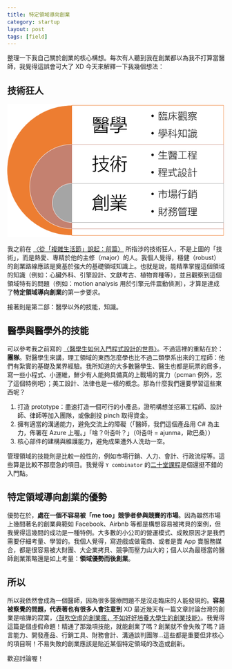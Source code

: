 ```yaml
---
title: 特定領域導向創業
category: startup
layout: post
tags: [field]
---
```

整理一下我自己關於創業的核心構想。每次有人聽到我在創業都以為我不打算當醫師，我覺得這誤會可大了 XD 今天來解釋一下我幾個想法：

## 技術狂人

![field](/assets/field.png)

我之前在 [〈從「複雜生活節」說起：前篇〉](http://yfwu.github.io/startup/2016/04/17/cannikin-law-1.html) 所指涉的技術狂人，不是上圖的「技術」，而是熱愛、專精於他的主修（major）的人。我個人覺得，穩健（robust）的創業路線應該是奠基於強大的基礎領域知識上。也就是說，能精準掌握這個領域的知識（例如：心臟外科、引擎設計、文獻考古、植物育種等），並且觀察到這個領域特有的問題（例如：motion analysis 用於引擎元件震動偵測），才算是達成了**特定領域導向創業**的第一步要求。

接著則是第二部：醫學以外的技能，知識。

## 醫學與醫學外的技能
可以參考我之前寫的 [〈醫學生如何入門程式設計的世界〉](http://yfwu.github.io/%E9%9A%A8%E6%83%B3/2016/01/18/medical-student-programming.html)。不過這裡的重點在於：**團隊**。對醫學生來講，理工領域的東西怎麼學也比不過二類學系出來的工程師：他們有紮實的基礎及業界經驗。我所知道的大多數醫學生、醫生也都是玩票的居多，寫一些小程式、小運維，鮮少有人能夠具備真的上戰場的實力（pcman 例外，忘了這個特例吧）；美工設計、法律也是一樣的概念。那為什麼我們還要學習這些東西呢？

1. 打造 prototype：盡速打造一個可行的小產品，證明構想並招募工程師、設計師、律師等加入團隊，或像創投 pinch 取得資金。
2. 擁有適當的溝通能力，避免交流上的障礙（「醫師，我們這個產品用 C# 為主力，佈署在 Azure 上喔。」「啥？아줌마？」（아줌마 = ajunma，歐巴桑））
3. 核心部件的建構與維護能力，避免成果遭外人洗劫一空。

管理領域的技能則是比較一般性的，例如市場行銷、人力、會計、行政流程等。這些算是比較不那麼急的項目。我覺得 ``Y combinator`` 的[二十堂課程](http://startupclass.club/steps)是個還挺不錯的入門點。

## 特定領域導向創業的優勢
優勢在於，**處在一個不容易被「me too」競爭者參與競賽的市場**。因為雖然市場上幾間著名的創業典範如 Facebook、Airbnb 等都是構想容易被拷貝的案例，但我覺得這幾間的成功是一種特例。大多數的小公司的營運模式、成敗原因才是我們需要仔細考量、學習的。我個人覺得，寫遊戲或做電商、或者是賣 App 賣服務媒合，都是很容易被大財團、大企業拷貝、競爭而壓力山大的；個人以為最穩當的醫師創業策略還是如上考量：**領域優勢而後創業**。

## 所以
所以我依然會成為一個醫師，因為很多醫療問題不是沒走臨床的人能發現的。**容易被察覺的問題，代表著也有很多人會注意到** XD 最近幾天有一篇文章討論台灣的創業是喧譁的寂寞，[〈鼓吹空虛的創業瘋，不如好好培養大學生的創業技能〉](https://yowureport.com/19823/)。我覺得這篇是個虛假命題！精通了那幾項技能，就能創業了嗎？創業就不會失敗了嗎？語言能力、開發產品、行銷工具、財務會計、溝通談判團隊...這些都是重要但非核心的項目啊！不易失敗的創業應該是貼近某個特定領域的改造或創新。

歡迎討論喔！